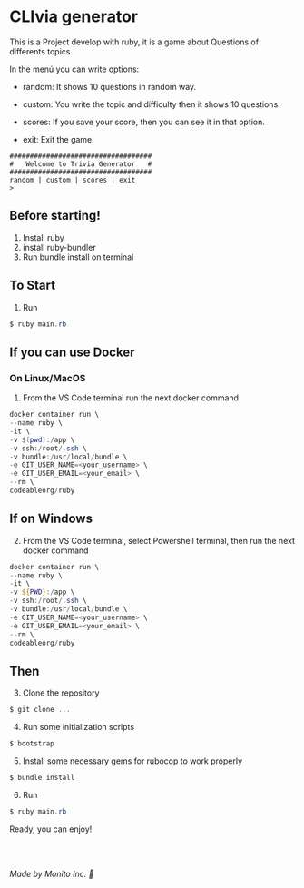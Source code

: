 # CLIvia generator

This is a Project develop with ruby, it is a game about Questions of differents topics.

In the menú you can write options:

* random: It shows 10 questions in random way.

* custom: You write the topic and difficulty then it shows 10 questions.

* scores: If you save your score, then you can see it in that option.

* exit: Exit the game.

```
###################################
#   Welcome to Trivia Generator   #
###################################
random | custom | scores | exit
>
```

## Before starting!

1. Install ruby
2. install ruby-bundler
3. Run bundle install on terminal

## To Start

1. Run
```powershell
$ ruby main.rb
```

## If you can use Docker

### On Linux/MacOS

1. From the VS Code terminal run the next docker command

```powershell
docker container run \
--name ruby \
-it \
-v $(pwd):/app \
-v ssh:/root/.ssh \
-v bundle:/usr/local/bundle \
-e GIT_USER_NAME=<your_username> \
-e GIT_USER_EMAIL=<your_email> \
--rm \
codeableorg/ruby
```

## If on Windows

2. From the VS Code terminal, select Powershell terminal, then run the next docker command

```powershell
docker container run \
--name ruby \
-it \
-v ${PWD}:/app \
-v ssh:/root/.ssh \
-v bundle:/usr/local/bundle \
-e GIT_USER_NAME=<your_username> \
-e GIT_USER_EMAIL=<your_email> \
--rm \
codeableorg/ruby
```

## Then

3. Clone the repository

```powershell
$ git clone ...
```

4.  Run some initialization scripts

```powershell
$ bootstrap
```

5.  Install some necessary gems for rubocop to work properly

```powershell
$ bundle install
```

6. Run
```powershell
$ ruby main.rb
```

Ready, you can enjoy!

<br/><br/>

*Made by Monito Inc. 🙊*
